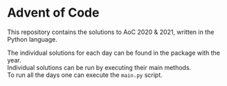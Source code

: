 # Advent of Code
This repository contains the solutions to AoC 2020 & 2021, written in the Python language.

The individual solutions for each day can be found in the package with the year.  
Individual solutions can be run by executing their main methods.  
To run all the days one can execute the `main.py` script.